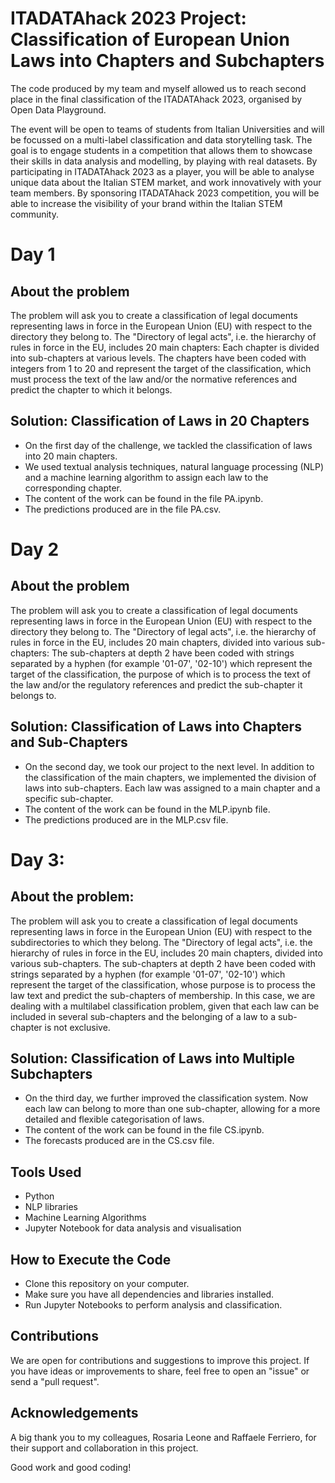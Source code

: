 # ITADATAhack 2023 Project: Classification of European Union Laws into Chapters and Subchapters

The code produced by my team and myself allowed us to reach second place in the final classification of the ITADATAhack 2023, organised by Open Data Playground.

The event will be open to teams of students from Italian Universities and will be focussed on a multi-label classification and data storytelling task. 
The goal is to engage students in a competition that allows them to showcase their skills in data analysis and modelling, by playing with real datasets.
By participating in ITADATAhack 2023 as a player, you will be able to analyse unique data about the Italian STEM market, and work innovatively with your team members.
By sponsoring ITADATAhack 2023 competition, you will be able to increase the visibility of your brand within the Italian STEM community.

# Day 1

## About the problem 

The problem will ask you to create a classification of legal documents representing laws in force in the European Union (EU) with respect to the directory they belong to.
The "Directory of legal acts", i.e. the hierarchy of rules in force in the EU, includes 20 main chapters:
Each chapter is divided into sub-chapters at various levels. The chapters have been coded with integers from 1 to 20 and represent the target of the classification, which must process the text of the law and/or the normative references and predict the chapter to which it belongs.

## Solution: Classification of Laws in 20 Chapters

- On the first day of the challenge, we tackled the classification of laws into 20 main chapters.
- We used textual analysis techniques, natural language processing (NLP) and a machine learning algorithm to assign each law to the corresponding chapter.
- The content of the work can be found in the file PA.ipynb.
- The predictions produced are in the file PA.csv.

# Day 2
## About the problem 
The problem will ask you to create a classification of legal documents representing laws in force in the European Union (EU) with respect to the directory they belong to.
The "Directory of legal acts", i.e. the hierarchy of rules in force in the EU, includes 20 main chapters, divided into various sub-chapters:
The sub-chapters at depth 2 have been coded with strings separated by a hyphen (for example '01-07', '02-10') which represent the target of the classification, the purpose of which is to process the text of the law and/or the regulatory references and predict the sub-chapter it belongs to.

## Solution: Classification of Laws into Chapters and Sub-Chapters

- On the second day, we took our project to the next level. In addition to the classification of the main chapters, we implemented the division of laws into sub-chapters. Each law was assigned to a main chapter and a specific sub-chapter.
- The content of the work can be found in the MLP.ipynb file.
- The predictions produced are in the MLP.csv file.

# Day 3:
## About the problem: 
The problem will ask you to create a classification of legal documents representing laws in force in the European Union (EU) with respect to the subdirectories to which they belong.
The "Directory of legal acts", i.e. the hierarchy of rules in force in the EU, includes 20 main chapters, divided into various sub-chapters.
The sub-chapters at depth 2 have been coded with strings separated by a hyphen (for example '01-07', '02-10') which represent the target of the classification, whose purpose is to process the law text and predict the sub-chapters of membership. In this case, we are dealing with a multilabel classification problem, given that each law can be included in several sub-chapters and the belonging of a law to a sub-chapter is not exclusive.

## Solution: Classification of Laws into Multiple Subchapters

- On the third day, we further improved the classification system. Now each law can belong to more than one sub-chapter, allowing for a more detailed and flexible categorisation of laws.
- The content of the work can be found in the file CS.ipynb.
- The forecasts produced are in the CS.csv file.
  
## Tools Used

- Python
- NLP libraries 
- Machine Learning Algorithms
- Jupyter Notebook for data analysis and visualisation

## How to Execute the Code

- Clone this repository on your computer.
- Make sure you have all dependencies and libraries installed.
- Run Jupyter Notebooks to perform analysis and classification.

## Contributions

We are open for contributions and suggestions to improve this project. If you have ideas or improvements to share, feel free to open an "issue" or send a "pull request".

## Acknowledgements

A big thank you to my colleagues, Rosaria Leone and Raffaele Ferriero, for their support and collaboration in this project.

Good work and good coding!
